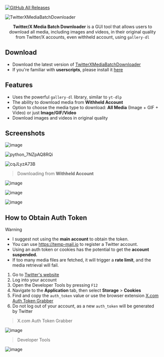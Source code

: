 [![GitHub All Releases](https://img.shields.io/github/downloads/afkarxyz/Twitter-X-Media-Batch-Downloader/total?style=for-the-badge)](https://github.com/afkarxyz/Twitter-X-Media-Batch-Downloader/releases)

![TwitterXMediaBatchDownloader](https://github.com/user-attachments/assets/354d7470-c01c-4aa6-9da1-ea6c42d27330)

<div align="center">
<b>Twitter/X Media Batch Downloader</b> is a GUI tool that allows users to download all media, including images and videos, in their original quality from Twitter/X accounts, even withheld account, using <code>gallery-dl</code>
</div>

## Download

- Download the latest version of [TwitterXMediaBatchDownloader](https://github.com/afkarxyz/Twitter-X-Media-Batch-Downloader/releases/download/v1.8/TwitterXMediaBatchDownloader.exe)
- If you're familiar with **userscripts**, please install it [here](https://greasyfork.org/en/scripts/523157-twitter-x-media-batch-downloader)

## Features

- Uses the powerful `gallery-dl` library, similar to `yt-dlp`
- The ability to download media from **Withheld Account**
- Option to choose the media type to download: **All Media** (Image + GIF + Video) or just **Image/GIF/Video**
- Download images and videos in original quality
  
## Screenshots

![image](https://github.com/user-attachments/assets/7c5ebdda-c558-49ed-9f16-a6060b52f6f8)

![python_7NZpAQ8RQi](https://github.com/user-attachments/assets/9982e4f5-a4b2-4d1b-9481-7bf7db700663)

![cqJLyzA73B](https://github.com/user-attachments/assets/fe989cc5-c9ea-47fb-8949-c1359c6b7132)

> Downloading from **Withheld Account**

![image](https://github.com/user-attachments/assets/dcc78e59-b0fd-47bd-a263-4e343f027c58)

![image](https://github.com/user-attachments/assets/ba986e15-ffec-4cd4-900e-98bba0e513d6)

![image](https://github.com/user-attachments/assets/1ef4ec73-c77b-433a-ac79-f0df5be36bd1)

## How to Obtain Auth Token

> [!Warning]
> - I suggest not using the **main account** to obtain the token.
> - You can use https://temp-mail.io to register a Twitter account.
> - Using an auth token or cookies has the potential to get the **account suspended.**
> - If too many media files are fetched, it will trigger a **rate limit**, and the media retrieval will fail.

1. Go to [Twitter's website](https://www.x.com/)
2. Log into your account
3. Open the Developer Tools by pressing `F12`
4. Navigate to the **Application** tab, then select **Storage** > **Cookies**
5. Find and copy the `auth_token` value or use the browser extension [X.com Auth Token Grabber](https://github.com/afkarxyz/Twitter-X-Media-Batch-Downloader/releases/download/v1.0/X.com.Auth.Token.Grabber.zip)
6. Do not log out of your account, as a new `auth_token` will be generated by Twitter

> X.com Auth Token Grabber

![image](https://github.com/user-attachments/assets/4bf5f787-d34f-4259-837c-07a6432c4360)

> Developer Tools

![image](https://github.com/user-attachments/assets/8e81dd8f-f8be-4254-9cf6-cacfa97743e9)

